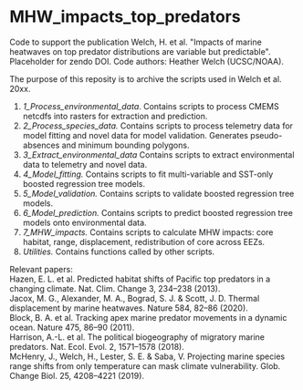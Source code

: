 # MHW_impacts_top_predators

Code to support the publication Welch, H. et al. "Impacts of marine heatwaves on top predator distributions are variable but predictable". 
Placeholder for zendo DOI. 
Code authors: Heather Welch (UCSC/NOAA). 

The purpose of this reposity is to archive the scripts used in Welch et al. 20xx.
1. *1_Process_environmental_data*. Contains scripts to process CMEMS netcdfs into rasters for extraction and prediction.  
2. *2_Process_species_data.* Contains scripts to process telemetry data for model fitting and novel data for model validation. Generates pseudo-absences and minimum bounding polygons.    
3. *3_Extract_environmental_data* Contains scripts to extract environmental data to telemetry and novel data.  
4. *4_Model_fitting.* Contains scripts to fit multi-variable and SST-only boosted regression tree models.  
5. *5_Model_validation.* Contains scripts to validate boosted regression tree models.  
6. *6_Model_prediction.* Contains scripts to predict boosted regression tree models onto environmental data.   
7. *7_MHW_impacts.* Contains scripts to calculate MHW impacts: core habitat, range, displacement, redistribution of core across EEZs.  
8. *Utilities.* Contains functions called by other scripts.  

Relevant papers:  
Hazen, E. L. et al. Predicted habitat shifts of Pacific top predators in a changing climate. Nat. Clim. Change 3, 234–238 (2013).  
Jacox, M. G., Alexander, M. A., Bograd, S. J. & Scott, J. D. Thermal displacement by marine heatwaves. Nature 584, 82–86 (2020).  
Block, B. A. et al. Tracking apex marine predator movements in a dynamic ocean. Nature 475, 86–90 (2011).  
Harrison, A.-L. et al. The political biogeography of migratory marine predators. Nat. Ecol. Evol. 2, 1571–1578 (2018).  
McHenry, J., Welch, H., Lester, S. E. & Saba, V. Projecting marine species range shifts from only temperature can mask climate vulnerability. Glob. Change Biol. 25, 4208–4221 (2019).  
